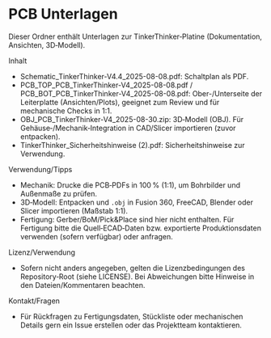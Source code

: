 # PCB Unterlagen

Dieser Ordner enthält Unterlagen zur TinkerThinker‑Platine (Dokumentation, Ansichten, 3D‐Modell).

Inhalt
- Schematic_TinkerThinker-V4.4_2025-08-08.pdf: Schaltplan als PDF.
- PCB_TOP_PCB_TinkerThinker-V4_2025-08-08.pdf / PCB_BOT_PCB_TinkerThinker-V4_2025-08-08.pdf: Ober-/Unterseite der Leiterplatte (Ansichten/Plots), geeignet zum Review und für mechanische Checks in 1:1.
- OBJ_PCB_TinkerThinker-V4_2025-08-30.zip: 3D‑Modell (OBJ). Für Gehäuse‑/Mechanik‑Integration in CAD/Slicer importieren (zuvor entpacken).
- TinkerThinker_Sicherheitshinweise (2).pdf: Sicherheitshinweise zur Verwendung.

Verwendung/Tipps
- Mechanik: Drucke die PCB‑PDFs in 100 % (1:1), um Bohrbilder und Außenmaße zu prüfen.
- 3D‑Modell: Entpacken und `.obj` in Fusion 360, FreeCAD, Blender oder Slicer importieren (Maßstab 1:1).
- Fertigung: Gerber/BoM/Pick&Place sind hier nicht enthalten. Für Fertigung bitte die Quell‑ECAD‑Daten bzw. exportierte Produktionsdaten verwenden (sofern verfügbar) oder anfragen.

Lizenz/Verwendung
- Sofern nicht anders angegeben, gelten die Lizenzbedingungen des Repository‑Root (siehe LICENSE). Bei Abweichungen bitte Hinweise in den Dateien/Kommentaren beachten.

Kontakt/Fragen
- Für Rückfragen zu Fertigungsdaten, Stückliste oder mechanischen Details gern ein Issue erstellen oder das Projektteam kontaktieren.
